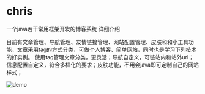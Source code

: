 chris
===
一个java若干常用框架开发的博客系统
详细介绍

目前有文章管理、导航管理、友情链接管理、网站配置管理、皮肤和和小工具功能，文章采用tag的方式分类，可做个人博客、简单网站，同时也是学习下列技术的好实例。
使用tag管理文章分类，更灵活；导航自定义，可链站内和站外url；信息配置自定义，符合多样化的要求；皮肤功能，不用会java即可定制自己的网站样式；

![demo](http://static.oschina.net/uploads/space/2012/1230/173438_ROJU_147849.jpg)
